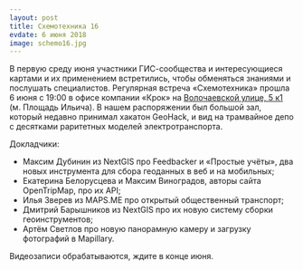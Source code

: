 ```yaml
---
layout: post
title: Схемотехника 16
evdate: 6 июня 2018
image: schemo16.jpg
---
```

В первую среду июня участники ГИС-сообщества и интересующиеся картами и их применением
встретились, чтобы обменяться знаниями и послушать специалистов. Регулярная встреча «Схемотехника»
прошла 6 июня с 19:00 в офисе компании «Крок» на [Волочаевской улице, 5 к1](https://bit.ly/2ui7Nj1) (м. Площадь Ильича).
В нашем распоряжении был большой зал, который недавно принимал хакатон GeoHack, и вид на
трамвайное депо с десятками раритетных моделей электротранспорта.

Докладчики:

* Максим Дубинин из NextGIS про Feedbacker и «Простые учёты», два новых инструмента для сбора геоданных в веб и на мобильных;
* Екатерина Белорусцева и Максим Виноградов, авторы сайта OpenTripMap, про их API;
* Илья Зверев из MAPS.ME про открытый общественный транспорт;
* Дмитрий Барышников из NextGIS про их новую систему сборки геоинструментов;
* Артём Светлов про новую панорамную камеру и загрузку фотографий в Mapillary.

Видеозаписи обрабатываются, ждите в конце июня.
